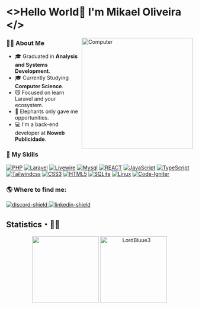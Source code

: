 # <>Hello World👋  I'm Mikael Oliveira </>
<img src="https://github.com/LordBluue3/LordBluue3/assets/58037508/1dd0e99b-17d9-404c-92a0-ebac4b0946d0" min-width="300px" max-width="300px" width="300px" align="right" alt="Computer">

### 👨‍💻  About Me
-   🎓  Graduated in **Analysis and Systems Development**.
-   🎓  Currently Studying  **Computer Science**.
-   😼  Focused on learn Laravel and your ecosystem.
-   🐘 Elephants only gave me opportunities.
-   💻  I'm a back-end developer at **Noweb Publicidade**.

### 📌  My Skills
[![PHP](https://img.shields.io/badge/PHP-7175aa?style=for-the-badge&logo=php&logoColor=white)](https://www.php.net/docs.php)
[![Laravel](https://img.shields.io/badge/laravel-%23FF2D20.svg?style=for-the-badge&logo=laravel&logoColor=white)](https://laravel.com/docs)
[![Livewire](https://img.shields.io/badge/Livewire-fb70a9?style=for-the-badge&logo=livewire&logoColor=white)](https://livewire.laravel.com/docs)
[![Mysql](https://img.shields.io/badge/MySQL-3e6e93?style=for-the-badge&logo=mysql&logoColor=white)](https://dev.mysql.com/doc/)
[![REACT](https://img.shields.io/badge/REACT-61DBFB?style=for-the-badge&logo=react&logoColor=black)](https://react.dev/community)
[![JavaScript](https://img.shields.io/badge/JavaScript-F7DF1E?style=for-the-badge&logo=javascript&logoColor=black)](https://developer.mozilla.org/en-US/docs/Web/JavaScript)
[![TypeScript](https://img.shields.io/badge/TypeScript-007acc?style=for-the-badge&logo=typescript&logoColor=white)](https://www.typescriptlang.org/docs/)
[![Tailwindcss](https://img.shields.io/badge/TailwindCss-38bdf8?style=for-the-badge&logo=tailwindcss&logoColor=white)](https://tailwindcss.com/docs)
[![CSS3](https://img.shields.io/badge/css3-%231572B6.svg?style=for-the-badge&logo=css3&logoColor=white)](https://www.w3.org/Style/CSS/Overview.en.html)
[![HTML5](https://img.shields.io/badge/html5-%23E34F26.svg?style=for-the-badge&logo=html5&logoColor=white)](https://developer.mozilla.org/en-US/docs/Web/Guide/HTML/HTML5)
[![SQLite](https://img.shields.io/badge/sqlite-%2307405e.svg?style=for-the-badge&logo=sqlite&logoColor=white)](https://www.sqlite.org/docs.html)
[![Linux](https://img.shields.io/badge/Linux-FCC624?style=for-the-badge&logo=linux&logoColor=black)](https://www.kernel.org/doc/html/latest/)
[![Code-Igniter](https://img.shields.io/badge/CodeIgniter-%23EF4223.svg?style=for-the-badge&logo=codeIgniter&logoColor=white)](https://codeigniter.com/user_guide/index.html)
<br>





### 🌎  Where to find me:


[discord-invite]:https://discord.com/users/295038299133837313
[discord-shield]:https://img.shields.io/badge/Discord-7289DA?style=for-the-badge&logo=discord&logoColor=white
[linkedin-invite]:https://www.linkedin.com/in/mikael-oliveira-345a34209/
[linkedin-shield]:https://img.shields.io/badge/LinkedIn-0077B5?style=for-the-badge&logo=linkedin&logoColor=white
[ ![discord-shield][] ][discord-invite]
[ ![linkedin-shield][] ][linkedin-invite]

 
## Statistics・🧙‍♂️

<p align = "center">
  <a href="https://github.com/LordBluue3"><img height="180em" src="https://github-readme-stats.vercel.app/api/top-langs/?username=LordBluue3&layout=compact&hide_title=false&theme=github_dark"/></a> 
  <a href="https://github.com/LordBluue3"><img height="180em" src="https://github-readme-stats.vercel.app/api?username=LordBluue3&show_icons=true&theme=github_dark&include_all_commits=true&count_private=true" alt="LordBluue3"/></a>
</p> 

